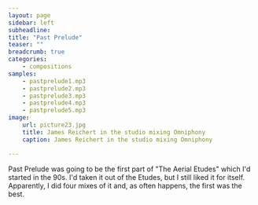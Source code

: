 ```yaml
---
layout: page
sidebar: left
subheadline: 
title: "Past Prelude"
teaser: ""
breadcrumb: true
categories:
    - compositions
samples:
    - pastprelude1.mp3
    - pastprelude2.mp3
    - pastprelude3.mp3
    - pastprelude4.mp3
    - pastprelude5.mp3
image:
    url: picture23.jpg
    title: James Reichert in the studio mixing Omniphony
    caption: James Reichert in the studio mixing Omniphony

---
```


Past Prelude was going to be the first part of &quot;The Aerial Etudes&quot; which I'd started in the 90s. I'd taken it out of the Etudes, but I still liked it for itself. Apparently, I did four mixes of it and, as often happens, the first was the best.

